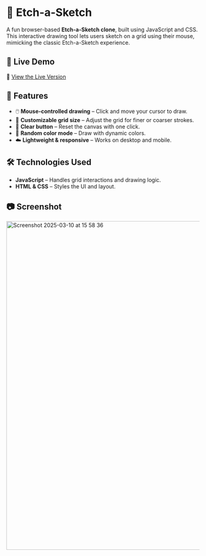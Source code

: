 # 🎨 Etch-a-Sketch

A fun browser-based **Etch-a-Sketch clone**, built using JavaScript and CSS. This interactive drawing tool lets users sketch on a grid using their mouse, mimicking the classic Etch-a-Sketch experience.

## 🚀 Live Demo
🔗 [View the Live Version](https://harrythomson1.github.io/etch-a-sketch/)

## 📌 Features
- 🖱️ **Mouse-controlled drawing** – Click and move your cursor to draw.
- 🎨 **Customizable grid size** – Adjust the grid for finer or coarser strokes.
- 🧼 **Clear button** – Reset the canvas with one click.
- 🌈 **Random color mode** – Draw with dynamic colors.
- ☁️ **Lightweight & responsive** – Works on desktop and mobile.

## 🛠️ Technologies Used
- **JavaScript** – Handles grid interactions and drawing logic.
- **HTML & CSS** – Styles the UI and layout.

## 📷 Screenshot
<img width="857" alt="Screenshot 2025-03-10 at 15 58 36" src="https://github.com/user-attachments/assets/79442c91-f241-4aa9-9283-e4d6b7bbb30a" />
